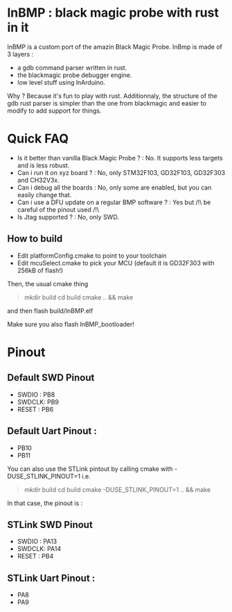 
lnBMP : black magic probe with rust in it
=====

lnBMP is a custom port of the amazin Black Magic Probe.
lnBmp is made of 3 layers :

* a gdb command parser written in rust.
* the blackmagic probe debugger engine.
* low level stuff using lnArduino.

Why ?
Because it's fun to play with rust.
Additionnaly, the structure of the gdb rust parser is simpler than the one
from blackmagic and easier to modify to add support for things.

Quick FAQ
==================

* Is it better than vanilla Black Magic Probe ? : No. It supports less targets and is less robust.
* Can i run it on xyz board ? : No, only STM32F103, GD32F103, GD32F303 and CH32V3x.
* Can i debug all the boards : No, only some are enabled, but you can easily change that.
* Can i use a DFU update on a regular BMP software ? : Yes but /!\ be careful of the pinout used /!\
* Is Jtag supported ? : No, only SWD. 

How to build
------------

* Edit platformConfig.cmake to point to your toolchain
* Edit mcuSelect.cmake to pick your MCU (default it is GD32F303 with 256kB of flash!)

Then, the usual cmake thing
> mkdir build
> cd build
> cmake .. && make

and then flash build/lnBMP.elf


Make sure you also flash lnBMP_bootloader!

Pinout
==================

Default SWD Pinout
-----------------------
- SWDIO : PB8
- SWDCLK: PB9
- RESET : PB6

Default Uart Pinout : 
-----------------------
- PB10
- PB11
   
You can also use the STLink pintout by calling cmake with -DUSE_STLINK_PINOUT=1 i.e.
> mkdir build
> cd build
> cmake -DUSE_STLINK_PINOUT=1 .. && make

In that case, the pinout is :

STLink SWD Pinout
-------------------
- SWDIO : PA13
- SWDCLK: PA14
- RESET : PB4

STLink Uart Pinout : 
-----------------------
- PA8
- PA9
   